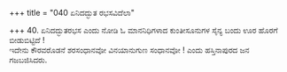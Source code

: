 +++
title = "040 ಏನಿದದ್ಭುತ ರಭಸವಿದೆಲಾ"

+++
40. ಏನಿದದ್ಭುತರಭಸ ಎಂದು ನೋಡಿ ಓ ಮಾನನಿಧಿಗಳಾದ ಕುಂತೀಸೂನುಗಳ ಸೈನ್ಯ ಬಂದು ಊರ ಹೊರಗೆ ಬೀಡುಬಿಟ್ಟಿದೆ !   
ಇದೇನು ಕೌರವರೊಡನೆ ಶರಸಂಧಾನವೋ ವಿನಯಾನುಗುಣ ಸಂಧಾನವೋ ! ಎಂದು ಹಸ್ತಿನಾಪುರದ ಜನ ಗಜಬಜಿಸಿದರು.
